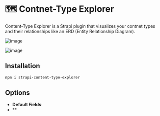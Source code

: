 # 🗺 Contnet-Type Explorer

Content-Type Explorer is a Strapi plugin that visualizes your contnet types and their relationships like an ERD (Entity Relationship Diagram).

![image](https://github.com/ShahriarKh/strapi-content-type-explorer/assets/31452340/0cac9494-5dc3-43ad-a1b2-d46a1c3ea26c)

![image](https://github.com/ShahriarKh/strapi-content-type-explorer/assets/31452340/5f7abe98-f626-4838-a1fb-5f6e72e6ec15)


## Installation
```bash
npm i strapi-content-type-explorer
```

## Options
- **Default Fields**:
- **
